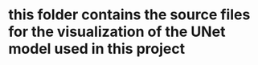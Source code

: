 # this folder contains the source files for the visualization of the UNet model used in this project
